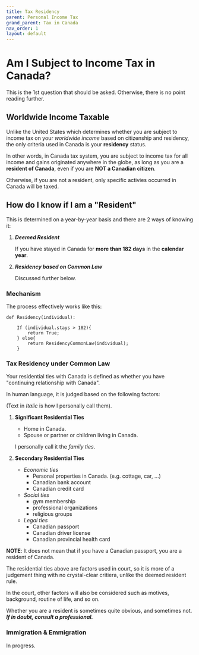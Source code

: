 ```yaml
---
title: Tax Residency
parent: Personal Income Tax
grand_parent: Tax in Canada
nav_order: 1
layout: default
---
```


# Am I Subject to Income Tax in Canada?

This is the 1st question that should be asked. Otherwise, there is no point reading further.

## Worldwide Income Taxable

Unlike the United States which determines whether you are subject to income tax on your *worldwide income* based on citizenship and residency, the only criteria used in Canada is your **residency** status.

In other words, in Canada tax system, you are subject to income tax for all income and gains originated anywhere in the globe, as long as you are a **resident of Canada**, even if you are **NOT a Canadian citizen**.

Otherwise, if you are not a resident, only specific activies occurred in Canada will be taxed.

## How do I know if I am a "Resident"

This is determined on a year-by-year basis and there are 2 ways of knowing it:

1. ***Deemed Resident***

    If you have stayed in Canada for **more than 182 days** in the **calendar year**.

2. ***Residency based on Common Law***

    Discussed further below.

### Mechanism
The process effectively works like this:

```
def Residency(individual):

    If (individual.stays > 182){
        return True;
    } else{
        return ResidencyCommonLaw(individual);
    }

```

### **Tax Residency under Common Law**

Your residential ties with Canada is defined as whether you have "continuing relationship with Canada".

In human language, it is judged based on the following factors:

(Text in *Italic* is how I personally call them).

1. **Significant Residential Ties**

    - Home in Canada.
    - Spouse or partner or children living in Canada.

    I personally call it the *family ties*.

2. **Secondary Residential Ties**

    - *Economic ties*
        - Personal properties in Canada. (e.g. cottage, car, ...)
        - Canadian bank account
        - Canadian credit card
    - *Social ties*
        - gym membership
        - professional organizations
        - religious groups
    - *Legal ties*
        - Canadian passport
        - Canadian driver license
        - Canadian provincial health card

**NOTE**: It does not mean that if you have a Canadian passport, you are a resident of Canada.

The residential ties above are factors used in court, so it is more of a judgement thing with no crystal-clear critiera, unlike the deemed resident rule.

In the court, other factors will also be considered such as motives, background, routine of life, and so on. 

Whether you are a resident is sometimes quite obvious, and sometimes not. ***If in doubt, consult a professional.***

### **Immigration & Emmigration**

In progress.
